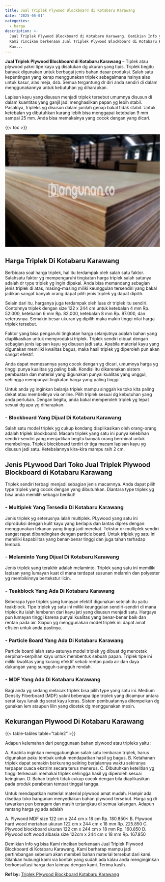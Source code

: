 ```yaml
---
title: Jual Triplek Plywood Blockboard di Kotabaru Karawang
date: '2025-06-01'
categories:
  - harga
description: >-
  Jual Triplek Plywood Blockboard di Kotabaru Karawang. Demikian Info yg bisa
  Kami rincikan berkenaan Jual Triplek Plywood Blockboard di Kotabaru Karawang,
  Kam...
---
```


**Jual Triplek Plywood Blockboard di Kotabaru Karawang** – Tiplek atau plywood yakni tipe kayu yg disatukan dg ukuran yang tipis. Triplek begitu banyak digunakan untuk berbagai jenis bahan dasar produksi. Salah satu kepentingan yang kerap menggunakan triplek sebagaimana halnya alas untuk kasur, alas meja, dsb. Semua tergantung dr diri anda sendiri di dalam menggunakannya untuk kebutuhan yg diharapkan.

Lapisan kayu yang disusun menjadi triplek tersebut umumnya disusun di dalam kuantitas yang ganjil jadi menghasilkan papan yg lebih stabil. Pasalnya, tripleks yg disusun dalam jumlah genap bakal tidak stabil. Untuk ketebalan yg dibutuhkan kurang lebih bisa menggapai ketebalan 9 mm sampai 25 mm. Anda bisa memakainya yang cocok dengan yang dicari.

{{< toc >}}

![Jual Triplek Plywood Blockboard di Kotabaru Karawang](/images/jual-triplek-murah-46.png)

## Harga Triplek Di Kotabaru Karawang

Berbicara soal harga triplek, hal itu terdampak oleh salah satu faktor. Salahsatu faktor yg mempengaruhi tingkatan harga triplek salah satunya adalah dr type triplek yg ingin dipakai. Anda bisa memandang sebagian jenis triplek di atas, masing-masing miliki keunggulan tersendiri yang bakal jadikan sangat banyak orang dapat pilih jenis triplek yg dapat dipilih.

Selain dari itu, harganya juga terdampak oleh luas dr triplek itu sendiri. Contohnya triplek dengan size 122 x 244 cm untuk ketebalan 4 mm Rp. 52.000, ketebalan 6 mm Rp. 82.000, ketebalan 8 mm Rp. 87.000, dan seterusnya. Semakin besar ukuran yg dipilih maka makin tinggi nilai harga triplek tersebut.

Faktor yang bisa pengaruhi tingkatan harga selanjutnya adalah bahan yang diaplikasikan untuk memproduksi triplek. Triplek sendiri dibuat dengan sebagian jenis lapisan kayu yg disusun jadi satu. Apabila material kayu yang digunakan memiliki kwalitas bagus, maka hasil triplek yg diperoleh pun akan sangat efektif.

Anda dapat memesannya yang cocok dengan yg dicari, umumnya harga yg tinggi punya kualitas yg paling baik. Kondisi itu dikarenakan sistem pembuatan dan material yang digunakan punyai kualitas yang unggul, sehingga mempunyai tingkatan harga yang paling tinggi.

Untuk anda yg inginkan belanja triplek mampu singgah ke toko kita paling dekat atau membelinya via online. Pilih triplek sesuai dg kebutuhan yang anda perlukan. Dengan begitu, anda bakal memperoleh triplek yg tepat sesuai dg apa yg diharapkan.

### \- Blockboard Yang Dijual Di Kotabaru Karawang

Salah satu model triplek yg cukup kondang diaplikasikan oleh orang-orang adalah triplek blockboard. Macam triplek yang satu ini punya kelebihan sendiri-sendiri yang menjadikan begitu banyak orang berminat untuk membelinya. Triplek blockboard terdiri dr tiga macam lapisan kayu yg disusun jadi satu. Ketebalannya kira-kira mampu raih 2 cm.

## Jenis PLywood Dari Toko Jual Triplek Plywood Blockboard di Kotabaru Karawang

Triplek sendiri terbagi menjadi sebagian jenis macamnya. Anda dapat pilih type triplek yang cocok dengan yang dibutuhkan. Diantara type triplek yg bisa anda memilih sebagai berikut!

### \- Multiplek Yang Tersedia Di Kotabaru Karawang

Jenis triplek yg seterusnya ialah multiplek. PLywood yang satu ini diproduksi dengan kulit kayu yang berlapis dan lantas dipres dengan menggunakan tekanan yang tinggi jadi merekat. Tekstur dr multiplek sendiri sangat rapat dibandingkan dengan particle board. Untuk triplek yg satu ini memiliki kapabilitas yang benar-benar tinggi dan juga tahan terhadap lembab.

### \- Melaminto Yang Dijual Di Kotabaru Karawang

Jenis triplek yang terakhir adalah melaminto. Triplek yang satu ini memiliki lapisan yang lumayan kuat di mana terdapat susunan melamin dan polyester yg membikinnya bertekstur licin.

### \- Teakblock Yang Ada Di Kotabaru Karawang

Beberapa type triplek yang lumayan efektif digunakan setelah itu yaitu teakblock. Tipe triplek yg satu ini miliki keunggulan sendiri-sendiri di mana triplek itu ialah lembaran dari kayu jati yang disusun menjadi satu. Hargaya pun lumayan tinggi karena punyai kualitas yang benar-benar baik dan rentan pada air. Siapun yg menggunakan model triplek ini dapat amat efisien untuk anda pastinya.

### \- Particle Board Yang Ada Di Kotabaru Karawang

Particle board ialah satu-satunya model triplek yg dibuat dg mencetak serpihan-serpihan kayu untuk membentuk sebuah papan. Triplek tipe ini miliki kwalitas yang kurang efektif sebab rentan pada air dan daya dukungan yang sungguh-sungguh rendah.

### \- MDF Yang Ada Di Kotabaru Karawang

Bagi anda yg sedang melacak triplek bisa pilih type yang satu ini. Medium Density Fiberboard (MDF) yakni beberapa tipe triplek yang dicampur antara serat kayu lunak dg serat kayu keras. Sistem pembuatannya ditempelkan dg gunakan lem ataupun lilin yang dicetak dg menggunakan mesin.

## Kekurangan Plywood Di Kotabaru Karawang

{{< table-tables table="table2" >}}

Adapun kelemahan dari penggunaan bahan plywood atau tripleks yaitu :

A. Apabila inginkan menggabungkan salah satu lembaran triplek, harus digunakan paku tembak untuk mendapatkan hasil yg bagus. B. Ketahanan triplek dapat semakin berkurang seiiring berjalannya waktu sekiranya terpapar cuaca ekstrim secara terus menerus. C. Dibutuhkan ketelitian yg tinggi terkecuali memakai triplek sehingga hasil yg diperoleh sesuai keinginan. D. Bahan triplek tidak cukup cocok dengan bila diaplikasikan pada produk perabotan tempat tinggal tangga.

Untuk mendapatkan material material plywood amat mudah. Hampir ada disetiap toko bangunan menyediakan bahan plywood tersebut. Harga yg di tawarkan pun beragam dan masih terjangkau di semua kalangan. Adapun rentang harga yg ada adalah

A. Plywood MDF size 122 cm x 244 cm x 18 cm Rp. 180.850< B. Plywood hard wood mertahan ukuran 122 cm x 244 cm x 18 mm Rp. 225.850 C. Plywood blockboard ukuran 122 cm x 244 cm x 18 mm Rp. 160.850 D. Plywood soft wood albasia size 122cm x 244 cm x 18 mm Rp. 167.850

Demikian Info yg bisa Kami rincikan berkenaan Jual Triplek Plywood Blockboard di Kotabaru Karawang, Kami berharap mampu jadi pertimbangan sebelum akan membeli bahan material tersebut dari kami. Silahkan hubungi kami via kontak yang sudah ada kalau anda menginginkan berkonsultasi harga dan lainnya dengan kami. Terima kasih.

**Ref by:** [Triplek Plywood Blockboard Kotabaru Karawang](https://id.wikipedia.org/wiki/Triplek)
